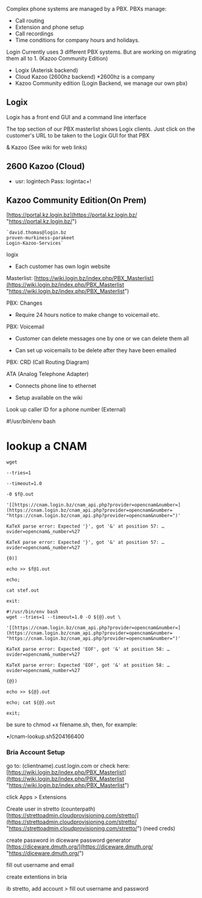 Complex phone systems are managed by a PBX. PBXs manage:
- Call routing
- Extension and phone setup
- Call recordings
- Time conditions for company hours and holidays.

Login Currently uses 3 different PBX systems. But are working on migrating them all to 1. (Kazoo Community Edition)
- Logix (Asterisk backend)
- Cloud Kazoo (2600hz backend) *2600hz is a company
- Kazoo Community edition (Login Backend, we manage our own pbx)

## Logix

Logix has a front end GUI and a command line interface

The top section of our PBX masterlist shows Logix clients. Just click on the customer's URL to be taken to the Logix GUI for that PBX

& Kazoo (See wiki for web links)

## 2600 Kazoo (Cloud)

- usr: logintech Pass: logintac+!

## Kazoo Community Edition(On Prem)

[https://portal.kz.login.bz](https://portal.kz.login.bz/ "https://portal.kz.login.bz/")

```
`david.thomas@login.bz
proven-murkiness-parakeet
Login-Kazoo-Services`
```

logix

- Each customer has own login website

Masterlist: [https://wiki.login.bz/index.php/PBX_Masterlist](https://wiki.login.bz/index.php/PBX_Masterlist "https://wiki.login.bz/index.php/PBX_Masterlist")

PBX: Changes

- Require 24 hours notice to make change to voicemail etc.

PBX: Voicemail

- Customer can delete messages one by one or we can delete them all

- Can set up voicemails to be delete after they have been emailed

PBX: CRD (Call Routing Diagram)

ATA (Analog Telephone Adapter)

- Connects phone line to ethernet

- Setup available on the wiki

Look up caller ID for a phone number (External)

#!/usr/bin/env bash

# lookup a CNAM
```
wget

--tries=1

--timeout=1.0

-0 $f@.out

'[[https://cnam.login.bz/cnam_api.php?provider=opencnam&number=](https://cnam.login.bz/cnam_api.php?provider=opencnam&number= "https://cnam.login.bz/cnam_api.php?provider=opencnam&number=")'

KaTeX parse error: Expected '}', got '&' at position 57: …ovider=opencnam&̲number=%27

KaTeX parse error: Expected '}', got '&' at position 57: …ovider=opencnam&̲number=%27

{0)]

echo >> $f@1.out

echo;

cat stef.out

exit:
```



```
#!/usr/bin/env bash
wget --tries=1 --timeout=1.0 -O ${@}.out \

'[[https://cnam.login.bz/cnam_api.php?provider=opencnam&number=](https://cnam.login.bz/cnam_api.php?provider=opencnam&number= "https://cnam.login.bz/cnam_api.php?provider=opencnam&number=")'

KaTeX parse error: Expected 'EOF', got '&' at position 58: …ovider=opencnam&̲number=%27

KaTeX parse error: Expected 'EOF', got '&' at position 58: …ovider=opencnam&̲number=%27

{@})

echo >> ${@}.out

echo; cat ${@}.out

exit;
```
be sure to chmod +x filename.sh, then, for example:

•/cnam-lookup.sh5204166400


### Bria Account Setup

go to: (clientname).cust.login.com or check here: [https://wiki.login.bz/index.php/PBX_Masterlist](https://wiki.login.bz/index.php/PBX_Masterlist "https://wiki.login.bz/index.php/PBX_Masterlist")

click Apps > Extensions

Create user in stretto (counterpath) [https://strettoadmin.cloudprovisioning.com/stretto/](https://strettoadmin.cloudprovisioning.com/stretto/ "https://strettoadmin.cloudprovisioning.com/stretto/") (need creds)

create password in diceware password generator [https://diceware.dmuth.org/](https://diceware.dmuth.org/ "https://diceware.dmuth.org/")

fill out username and email

create extentions in bria

ib stretto, add account > fill out username and password